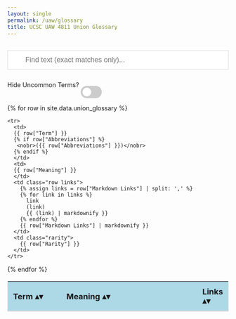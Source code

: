 ```yaml
---
layout: single
permalink: /uaw/glossary
title: UCSC UAW 4811 Union Glossary
---
```


<style>
table {
  text-align: left;
  position: relative;
}
th {
  text-align: left;
  background: white;
  position: sticky;
  top: 0;
  background-color: lightblue; 
}

/* Show sort symbols before they are clicked */
table.sortable th:not(.sorttable_sorted):not(.sorttable_sorted_reverse):not(.sorttable_nosort):after { 
    content: " \25B4\25BE" 
}

/* Styling for search box */
#myInput {
  background-image: url('/css/searchicon.png'); /* Add a search icon to input */
  background-position: 10px 12px; /* Position the search icon */
  background-repeat: no-repeat; /* Do not repeat the icon image */
  width: 100%; /* Full-width */
  font-size: 16px; /* Increase font-size */
  padding: 12px 20px 12px 40px; /* Add some padding */
  border: 1px solid #ddd; /* Add a grey border */
  margin-bottom: 12px; /* Add some space below the input */
}

#glossaryTable {
  border-collapse: collapse; /* Collapse borders */
  width: 100%; /* Full-width */
  border: 1px solid #ddd; /* Add a grey border */
  font-size: 18px; /* Increase font-size */
}

#glossaryTable th, #glossaryTable td {
  text-align: left; /* Left-align text */
  padding: 12px; /* Add padding */
}

#glossaryTable tr {
  /* Add a bottom border to all table rows */
  border-bottom: 1px solid #ddd;
}

#glossaryTable tr.header, #glossaryTable tr:hover {
  /* Add a grey background color to the table header and on hover */
  background-color: #f1f1f1;
}

#glossaryTable th.rarity, #glossaryTable td.rarity {
  /* Add a grey background color to the table header and on hover */
  display: none;
}


/* Toggle button */
/* The switch - the box around the slider */
.switch {
  position: relative;
  display: inline-block;
  width: 48px;
  height: 28px;
}

/* Hide default HTML checkbox */
.switch input {
  opacity: 0;
  width: 0;
  height: 0;
}

/* The slider */
.slider {
  position: absolute;
  cursor: pointer;
  top: 0;
  left: 0;
  right: 0;
  bottom: 0;
  background-color: #ccc;
  -webkit-transition: .4s;
  transition: .4s;
  /* Make it round */
  border-radius: 28px;
}

.slider:before {
  position: absolute;
  content: "";
  height: 20px;
  width: 20px;
  left: 4px;
  bottom: 4px;
  background-color: white;
  -webkit-transition: .4s;
  transition: .4s;
  
  /* Make it round */
  border-radius: 50%;
}

input:checked + .slider {
  background-color: #2196F3;
}

input:focus + .slider {
  box-shadow: 0 0 1px #2196F3;
}

input:checked + .slider:before {
  -webkit-transform: translateX(20px);
  -ms-transform: translateX(20px);
  transform: translateX(20px);
}

</style>

<script src="https://www.kryogenix.org/code/browser/sorttable/sorttable.js"></script>


<script>
function filterTableRows() {
  // Declare variables
  var input, filter, table, rows, td, i_row, i_cell, txtValue;
  var is_match, rarity;
  input = document.getElementById("myInput");
  filter = input.value.toUpperCase();
  table = document.getElementById("glossaryTable");
  rows = table.getElementsByTagName("tr");
  hideUncommons = document.querySelector('#hideUncommonsToggle').checked;
  // hideUncommonsToggle = document.getElementById("hideUncommonsToggle")
  // console.log(hideUncommons )

  // Loop through all table rows, and hide those who don't match the search query
  for (i_row = 0; i_row < rows.length; i_row++) {
    row = rows[i_row];
    cells = rows[i_row].getElementsByTagName("td");
    
    is_header = row.className == "header";
    // if (row.className == "header") {
    //   // If it is the header, then we don't ever hide it.
    //   is_match = true;
    // }

    // Check if any of the cells contain the search text.
    is_match = false;
    for (i_cell = 0; i_cell < cells.length; i_cell++) {
      td = cells[i_cell];
      txtValue = td.textContent || td.innerText;
      if (txtValue.toUpperCase().indexOf(filter) > -1) {
        is_match = true;
        break;
      } 
    }

    rarity_cell = row.getElementsByClassName("rarity")[0];
    rarity = rarity_cell.textContent || rarity_cell.innerText;
    rarity = rarity.trim();
    is_visible_rarity = !hideUncommons || rarity == "Common";
    // console.log("hideUncommons:" + hideUncommonsToggle)
    
    is_visible = is_header || (is_visible_rarity && is_match);

    // console.log("is_header:" + is_header)
    // console.log("is_visible_rarity:" + is_visible_rarity)
    // console.log("is_match:" + is_match)
    console.log("-> is_visible:" + is_visible)
      

    // Hide or show the row.
    if (is_visible) {
      rows[i_row].style.display = "";
    } else {
      rows[i_row].style.display = "none";
    }
    rarity_cell.style.display = "none";
    // td = rows[i_row].getElementsByTagName("td")[0];
    // if (td) {
    //   txtValue = td.textContent || td.innerText;
    //   if (txtValue.toUpperCase().indexOf(filter) > -1) {
    //     rows[i_row].style.display = "";
    //   } else {
    //     rows[i_row].style.display = "none";
    //   }
    // }
  }
}
</script>

<br>
<input type="text" id="myInput" onkeyup="filterTableRows()" placeholder="Find text (exact matches only)...">

<!-- <div text-align="center"> -->
Hide Uncommon Terms? 
<label class="switch">
  <input type="checkbox" onclick="filterTableRows()" id="hideUncommonsToggle">
  <span class="slider"></span>
</label>
<!-- </div> -->

<table class="sortable" id="glossaryTable" table-layout="fixed" width="100%">
  <tr class="header">
    <th  width="25%">
      Term
    </th>
    <th  width="65%" >
      Meaning
    </th>
    <th  maxwidth="10%" >
      Links
    </th>
    <th class="rarity">
      Rarity
    </th>
  </tr>
  {% for row in site.data.union_glossary %}
    <!-- {% if forloop.first %}
    <tr>
      {% for pair in row %}
        <th>{{ pair[0] }}</th>
      {% endfor %}
    </tr>
    {% endif %} -->

    <tr>
      <td>
      {{ row["Term"] }} 
      {% if row["Abbreviations"] %}
       <nobr>({{ row["Abbreviations"] }})</nobr>
      {% endif %}
      </td>
      <td>
      {{ row["Meaning"] }}
      </td>
      <td class="row links">
        {% assign links = row["Markdown Links"] | split: ',' %}
        {% for link in links %}
          link
          (link)
          {{ (link) | markdownify }}
        {% endfor %}
        {{ row["Markdown Links"] | markdownify }}
      </td>
      <td class="rarity">
        {{ row["Rarity"] }}
      </td>
    </tr>
  {% endfor %}
</table>